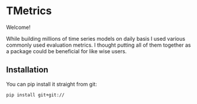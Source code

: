 # TMetrics

Welcome!

While building millions of time series models on daily basis I used various commonly used evaluation metrics. I thought putting all of them together as a package could be beneficial for like wise users.

## Installation

You can pip install it straight from git:
```
pip install git+git://
```
